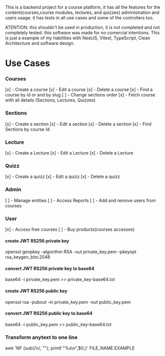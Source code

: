 This is a backend project for a course platform, it has all the features for the content(courses,course modules, lectures, and quizzes) administration and users usage. it has tests in all use cases and some of the controllers too.

ATENTION: this shouldn't be used in production, it is not completed and not completely tested. this software was made for no comercial intentions. This is just a example of my habilities with NestJS, Vitest, TypeScript, Clean Architecture and software design.

# Use Cases

### Courses

[x] - Create a course
[x] - Edit a course
[x] - Delete a course
[x] - Find a course by id or and by slug
[ ] - Change sections order
[x] - Fetch course with all details (Sections, Lectures, Quizzes)

### Sections

[x] - Create a section
[x] - Edit a section
[x] - Delete a section
[x] - Find Sections by course Id

### Lecture

[x] - Create a Lecture
[x] - Edit a Lecture
[x] - Delete a Lecture

### Quizz

[x] - Create a quizz
[x] - Edit a quizz
[x] - Delete a quizz

### Admin

[ ] - Manage entities
[ ] - Access Reports
[ ] - Add and remove users from courses

### User

[x] - Access free courses
[ ] - Buy products(courses accesses)

#### create JWT RS256 private key

openssl genpkey -algorithm RSA -out private_key.pem -pkeyopt rsa_keygen_bits:2048

#### convert JWT RS256 private key to base64

base64 -i private_key.pem >> private_key-base64.txt

#### create JWT RS256 public key

openssl rsa -pubout -in private_key.pem -out public_key.pem

#### convert JWT RS256 public key to base64

base64 -i public_key.pem >> public_key-base64.txt

### Transform anytext to one line

awk 'NF {sub(/\r/, ""); printf "%s\\n",$0;}' FILE_NAME.EXAMPLE
